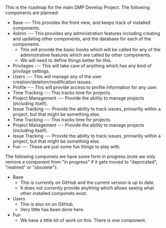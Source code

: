 This is the roadmap for the main DMP Develop Project.   The following components are planned:

* Base --- This provides the front view, and keeps track of installed components.
* Admin --- This provides any administration features including creating and updating other components, and the database for each of the components. 
  * This will provide the basic hooks which will be called for any of the administrative features which are called by other components.
  * We will need to define things better for this.
* Privilages --- This will take care of anything which has any kind of privilage settings.
* Users --- This will manage any of the user creation/deletion/modification issues.
* Profile --- This will provide access to profile information for any user.
* Time Tracking --- This tracks time for projects.
* Project Management --- Provide the ability to manage projects (including itself).
* Issue Tracking --- Provide the ability to track issues, primarilly within a project, but that might be something else.  
* Time Tracking --- This tracks time for projects. 
* Project Management --- Provide the ability to manage projects (including itself).
* Issue Tracking --- Provide the ability to track issues, primarilly within a project, but that might be something else.  
* Fun --- These are just some fun things to play with.

The following componets we have some form in progress (note we only remove a component from "in progress" if it gets moved to "depricated", "reatired" or "obsolete"):

* Base 
  * This is currently on GitHub and the current version is up to date.
  * It does not currently provide anything which allows seeing what other installed componets exist.
* Users
  * This is also on on GitHub.  
  * Very little has been done here.  
* Fun
  * We have a little bit of work on this.  There is one component.   


